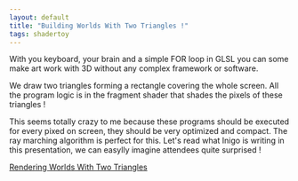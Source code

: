 ```yaml
---
layout: default
title: "Building Worlds With Two Triangles !"
tags: shadertoy
---
```

With you keyboard, your brain and a simple FOR loop in GLSL you can some make art work with 3D without any complex framework or software.

We draw two triangles forming a rectangle covering the whole screen.
All the program logic is in the fragment shader that shades the pixels of these triangles ! 

This seems totally crazy to me because these programs should be executed for every pixed on screen, they should be very optimized and compact. The ray marching algorithm is perfect for this. Let's read what Inigo is writing in this presentation, we can easylly imagine attendees quite surprised !

[Rendering Worlds With Two Triangles](https://www.iquilezles.org/www/material/nvscene2008/rwwtt.pdf)
